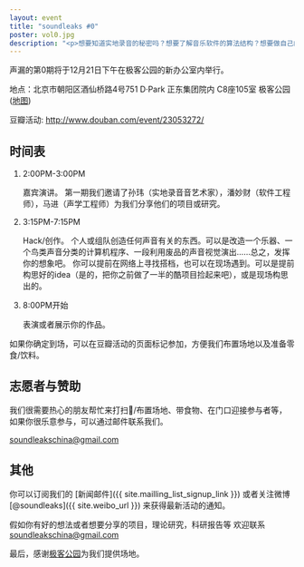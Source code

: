 ```yaml
---
layout: event
title: "soundleaks #0"
poster: vol0.jpg
description: "<p>想要知道实地录音的秘密吗？想要了解音乐软件的算法结构？想要做自己的声音装置或乐器？想要过一把音乐即兴或创作的瘾？各种稀奇古怪有趣的声音艺术作品，声音理论研究，音乐硬软件实验，实验音乐创作分享，创作以及表演都可以在我们声漏找到！</p>\ <p>我们邀请了孙玮（实地录音音艺术家），潘妙财（软件工程师），马进（声学工程师）为我们分享他们的项目或研究。与此同时，我们也很乐意听取你们的想法并且提供足够自由的空间让你们体验创作以及与不同领域的声音/音乐爱好者合作的乐趣。希望对声音或实验音乐有激情的朋友到来，我们将构建一个足够大的声音/实验音乐的平台。</p>"
---
```

声漏的第0期将于12月21日下午在极客公园的新办公室内举行。

地点：北京市朝阳区酒仙桥路4号751 D·Park 正东集团院内 C8座105室 极客公园([地图](http://goo.gl/maps/E0O3f))

豆瓣活动: <http://www.douban.com/event/23053272/>

## 时间表

1. 2:00PM-3:00PM

    嘉宾演讲。
    第一期我们邀请了孙玮（实地录音音艺术家），潘妙财（软件工程师），马进（声学工程师）为我们分享他们的项目或研究。

2. 3:15PM-7:15PM

    Hack/创作。
    个人或组队创造任何声音有关的东西。可以是改造一个乐器、一个鸟类声音分类的计算机程序、一段利用废品的声音视觉演出……总之，发挥你的想象吧。
    你可以提前在网络上寻找搭档，也可以在现场遇到。可以是提前构思好的idea（是的，把你之前做了一半的酷项目捡起来吧），或是现场构思出的。

3. 8:00PM开始

    表演或者展示你的作品。


如果你确定到场，可以在豆瓣活动的页面标记参加，方便我们布置场地以及准备零食/饮料。

## 志愿者与赞助

我们很需要热心的朋友帮忙来打扫/布置场地、带食物、在门口迎接参与者等，
如果你很乐意参与，可以通过邮件联系我们。

<soundleakschina@gmail.com>


## 其他

你可以订阅我们的 [新闻邮件]({{ site.mailling_list_signup_link }}) 或者关注微博 [@soundleaks]({{ site.weibo_url }}) 来获得最新活动的通知。

假如你有好的想法或者想要分享的项目，理论研究，科研报告等
欢迎联系<soundleakschina@gmail.com>

最后，感谢[极客公园](http://www.geekpark.net/)为我们提供场地。
